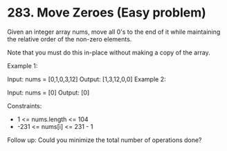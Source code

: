# 283. Move Zeroes (Easy problem)

Given an integer array nums, move all 0's to the end of it while maintaining the relative order of the non-zero elements.

Note that you must do this in-place without making a copy of the array.

 

Example 1:

Input: nums = [0,1,0,3,12]
Output: [1,3,12,0,0]
Example 2:

Input: nums = [0]
Output: [0]
 

Constraints:

- 1 <= nums.length <= 104
- -231 <= nums[i] <= 231 - 1
 

Follow up: Could you minimize the total number of operations done?